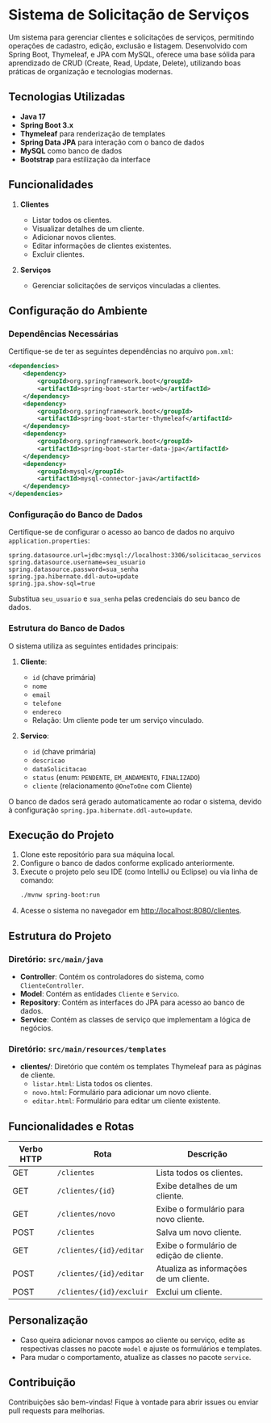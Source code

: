 # Sistema de Solicitação de Serviços

Um sistema para gerenciar clientes e solicitações de serviços, permitindo operações de cadastro, edição, exclusão e listagem. Desenvolvido com Spring Boot, Thymeleaf, e JPA com MySQL, oferece uma base sólida para aprendizado de CRUD (Create, Read, Update, Delete), utilizando boas práticas de organização e tecnologias modernas.
## Tecnologias Utilizadas

- **Java 17**
- **Spring Boot 3.x**
- **Thymeleaf** para renderização de templates
- **Spring Data JPA** para interação com o banco de dados
- **MySQL** como banco de dados
- **Bootstrap** para estilização da interface

## Funcionalidades

1. **Clientes**
   - Listar todos os clientes.
   - Visualizar detalhes de um cliente.
   - Adicionar novos clientes.
   - Editar informações de clientes existentes.
   - Excluir clientes.

2. **Serviços**
   - Gerenciar solicitações de serviços vinculadas a clientes.

## Configuração do Ambiente

### Dependências Necessárias

Certifique-se de ter as seguintes dependências no arquivo `pom.xml`:

```xml
<dependencies>
    <dependency>
        <groupId>org.springframework.boot</groupId>
        <artifactId>spring-boot-starter-web</artifactId>
    </dependency>
    <dependency>
        <groupId>org.springframework.boot</groupId>
        <artifactId>spring-boot-starter-thymeleaf</artifactId>
    </dependency>
    <dependency>
        <groupId>org.springframework.boot</groupId>
        <artifactId>spring-boot-starter-data-jpa</artifactId>
    </dependency>
    <dependency>
        <groupId>mysql</groupId>
        <artifactId>mysql-connector-java</artifactId>
    </dependency>
</dependencies>
```

### Configuração do Banco de Dados

Certifique-se de configurar o acesso ao banco de dados no arquivo `application.properties`:

```properties
spring.datasource.url=jdbc:mysql://localhost:3306/solicitacao_servicos
spring.datasource.username=seu_usuario
spring.datasource.password=sua_senha
spring.jpa.hibernate.ddl-auto=update
spring.jpa.show-sql=true
```

Substitua `seu_usuario` e `sua_senha` pelas credenciais do seu banco de dados.

### Estrutura do Banco de Dados

O sistema utiliza as seguintes entidades principais:

1. **Cliente**:
   - `id` (chave primária)
   - `nome`
   - `email`
   - `telefone`
   - `endereco`
   - Relação: Um cliente pode ter um serviço vinculado.

2. **Servico**:
   - `id` (chave primária)
   - `descricao`
   - `dataSolicitacao`
   - `status` (enum: `PENDENTE`, `EM_ANDAMENTO`, `FINALIZADO`)
   - `cliente` (relacionamento `@OneToOne` com Cliente)

O banco de dados será gerado automaticamente ao rodar o sistema, devido à configuração `spring.jpa.hibernate.ddl-auto=update`.

## Execução do Projeto

1. Clone este repositório para sua máquina local.
2. Configure o banco de dados conforme explicado anteriormente.
3. Execute o projeto pelo seu IDE (como IntelliJ ou Eclipse) ou via linha de comando:
   ```bash
   ./mvnw spring-boot:run
   ```
4. Acesse o sistema no navegador em [http://localhost:8080/clientes](http://localhost:8080/clientes).

## Estrutura do Projeto

### Diretório: `src/main/java`

- **Controller**: Contém os controladores do sistema, como `ClienteController`.
- **Model**: Contém as entidades `Cliente` e `Servico`.
- **Repository**: Contém as interfaces do JPA para acesso ao banco de dados.
- **Service**: Contém as classes de serviço que implementam a lógica de negócios.

### Diretório: `src/main/resources/templates`

- **clientes/**: Diretório que contém os templates Thymeleaf para as páginas de cliente.
  - `listar.html`: Lista todos os clientes.
  - `novo.html`: Formulário para adicionar um novo cliente.
  - `editar.html`: Formulário para editar um cliente existente.

## Funcionalidades e Rotas

| Verbo HTTP | Rota                  | Descrição                               |
|------------|-----------------------|-------------------------------------------|
| GET        | `/clientes`           | Lista todos os clientes.                  |
| GET        | `/clientes/{id}`      | Exibe detalhes de um cliente.             |
| GET        | `/clientes/novo`      | Exibe o formulário para novo cliente.      |
| POST       | `/clientes`           | Salva um novo cliente.                    |
| GET        | `/clientes/{id}/editar` | Exibe o formulário de edição de cliente. |
| POST       | `/clientes/{id}/editar` | Atualiza as informações de um cliente.    |
| POST       | `/clientes/{id}/excluir` | Exclui um cliente.                        |

## Personalização

- Caso queira adicionar novos campos ao cliente ou serviço, edite as respectivas classes no pacote `model` e ajuste os formulários e templates.
- Para mudar o comportamento, atualize as classes no pacote `service`.

## Contribuição

Contribuições são bem-vindas! Fique à vontade para abrir issues ou enviar pull requests para melhorias.
